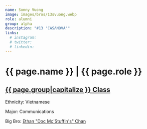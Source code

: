 ```yaml
---
name: Sonny Vuong
image: images/bros/13svuong.webp
role: alumni
group: alpha
description: "#13 'CASΛNOVA'"
links:
  # instagram: 
  # twitter: 
  # linkedin: 
---
```


# {{ page.name }} | {{ page.role }} 
    
## [{{ page.group|capitalize }} Class](/ah/{{page.group}}s)
    
Ethnicity: Vietnamese

Major: Communications

Big Bro: [Ethan "Doc Mc'Stuffin's" Chan](01echan)


